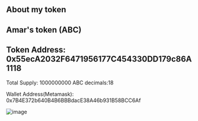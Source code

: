 ## About my token
## Amar's token (ABC)

## Token Address: 0x55ecA2032F6471956177C454330DD179c86A1118

Total Supply: 1000000000 ABC
decimals:18

Wallet Address(Metamask): 0x7B4E372b640B4B6BBBdacE38A46b931B58BCC6Af

![image](https://github.com/AmarKumar1912/blockchain/assets/119916402/8232a0c7-dbc6-47dc-bbd6-4f925cc8882b)

